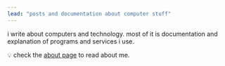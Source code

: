 ```yaml
---
lead: "posts and documentation about computer stuff"
---
```


i write about computers and technology. most of it is documentation and explanation of programs and services i use.

💡 check the [about page](./about) to read about me.
